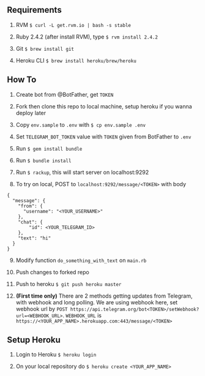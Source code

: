 ## Requirements

1. RVM `$ curl -L get.rvm.io | bash -s stable`

2. Ruby 2.4.2 (after install RVM), type `$ rvm install 2.4.2`

3. Git `$ brew install git`

4. Heroku CLI `$ brew install heroku/brew/heroku`

## How To

1. Create bot from @BotFather, get `TOKEN`

2. Fork then clone this repo to local machine, setup heroku if you wanna deploy later

3. Copy `env.sample` to `.env` with `$ cp env.sample .env`

4. Set `TELEGRAM_BOT_TOKEN` value with `TOKEN` given from BotFather to `.env`

5. Run `$ gem install bundle`

6. Run `$ bundle install`

7. Run `$ rackup`, this will start server on localhost:9292

8. To try on local, POST to `localhost:9292/message/<TOKEN>` with body
```
{
  "message": {
    "from": {
      "username": "<YOUR_USERNAME>"
    },
  	"chat": {
  		"id": <YOUR_TELEGRAM_ID>
  	},
  	"text": "hi"
  }
}
```

9. Modify function `do_something_with_text` on `main.rb`

10. Push changes to forked repo

11. Push to heroku `$ git push heroku master`

12. **(First time only)** There are 2 methods getting updates from Telegram, with webhook and long polling. We are using webhook here, set webhook url by `POST https://api.telegram.org/bot<TOKEN>/setWebhook?url=<WEBHOOK_URL>`. `WEBHOOK_URL` is `https://<YOUR_APP_NAME>.herokuapp.com:443/message/<TOKEN>`

## Setup Heroku

1. Login to Heroku `$ heroku login`

2. On your local repository do `$ heroku create <YOUR_APP_NAME>`
